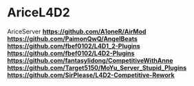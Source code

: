 # AriceL4D2
AriceServer
**https://github.com/A1oneR/AirMod**
**https://github.com/PaimonQwQ/AngelBeats**
**https://github.com/fbef0102/L4D1_2-Plugins**
**https://github.com/fbef0102/L4D2-Plugins**
**https://github.com/fantasylidong/CompetitiveWithAnne**
**https://github.com/Target5150/MoYu_Server_Stupid_Plugins**
**https://github.com/SirPlease/L4D2-Competitive-Rework**
